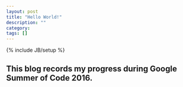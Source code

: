 ```yaml
---
layout: post
title: "Hello World!"
description: ""
category:
tags: []
---
```

{% include JB/setup %}

## This blog records my progress during Google Summer of Code 2016.
